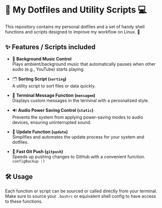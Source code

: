 # 🚀 My Dotfiles and Utility Scripts 💻

This repository contains my personal dotfiles and a set of handy shell functions and scripts designed to improve my workflow on Linux. 🎯

## ✨ Features / Scripts included

- 🎵 **Background Music Control**  
  Plays ambient/background music that automatically pauses when other audio (e.g., YouTube) starts playing. 

- 🗂️ **Sorting Script (`sorting`)**  
  A utility script to sort files or data quickly. 

- 💬 **Terminal Message Function (`mensagem`)**  
  Displays custom messages in the terminal with a personalized style. 

- 🔊 **Audio Power Saving Control (`static`)**  
  Prevents the system from applying power-saving modes to audio devices, ensuring uninterrupted sound. 

- 🔄 **Update Function (`update`)**  
  Simplifies and automates the update process for your system and dotfiles. 

- 🚀 **Fast Git Push (`gitpush`)**  
  Speeds up pushing changes to GitHub with a convenient function.
  `configBackup :)`  

## 🛠️ Usage

Each function or script can be sourced or called directly from your terminal. Make sure to source your `.bashrc` or equivalent shell config to have access to these functions.
